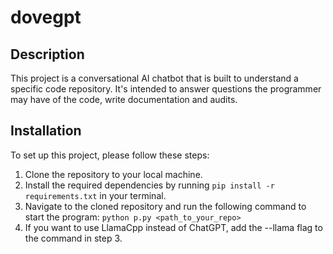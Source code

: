 # dovegpt

## Description
This project is a conversational AI chatbot that is built to understand a specific code repository. It's intended to answer questions the programmer may have of the code, write documentation and audits.

## Installation
To set up this project, please follow these steps:

1. Clone the repository to your local machine.
2. Install the required dependencies by running `pip install -r requirements.txt` in your terminal.
3. Navigate to the cloned repository and run the following command to start the program:
`python p.py <path_to_your_repo>`
4. If you want to use LlamaCpp instead of ChatGPT, add the --llama flag to the command in step 3.
